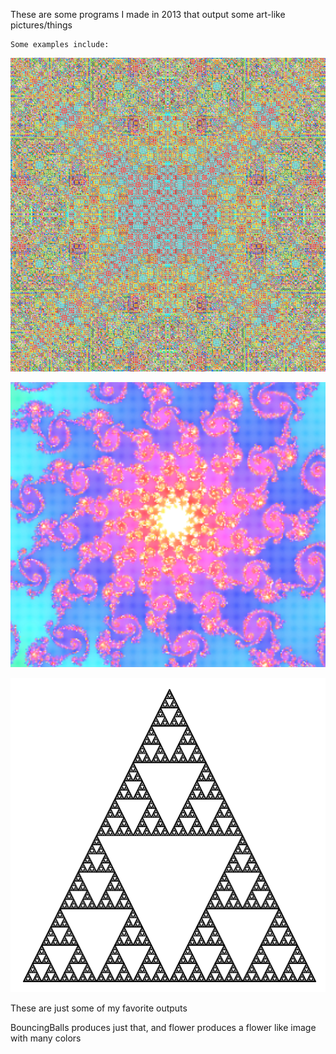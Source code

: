 These are some programs I made in 2013 that output some art-like pictures/things

	Some examples include:
 
![Persian Rug](Rugcolor.png "Persian Rug")

![Julia](Fractal_Project_2_3.png "Julia")

![Triangles](TrianglesArt.png "Triangles")

These are just some of my favorite outputs

BouncingBalls produces just that, and flower produces a flower like image with many colors

